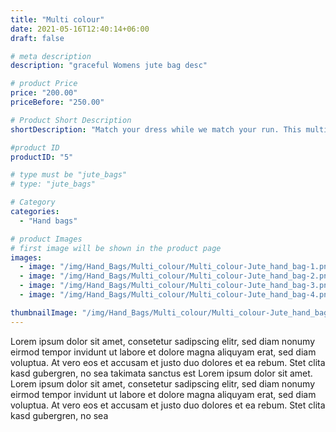 ```yaml
---
title: "Multi colour"
date: 2021-05-16T12:40:14+06:00
draft: false

# meta description
description: "graceful Womens jute bag desc"

# product Price
price: "200.00"
priceBefore: "250.00"

# Product Short Description
shortDescription: "Match your dress while we match your run. This multicolored handbag finished with high rounded sturdy handles is a ready-to-carry comfort bag on the move."

#product ID
productID: "5"

# type must be "jute_bags"
# type: "jute_bags"

# Category
categories:
  - "Hand bags"

# product Images
# first image will be shown in the product page
images:
  - image: "/img/Hand_Bags/Multi_colour/Multi_colour-Jute_hand_bag-1.png"
  - image: "/img/Hand_Bags/Multi_colour/Multi_colour-Jute_hand_bag-2.png"
  - image: "/img/Hand_Bags/Multi_colour/Multi_colour-Jute_hand_bag-3.png"
  - image: "/img/Hand_Bags/Multi_colour/Multi_colour-Jute_hand_bag-4.png"

thumbnailImage: "/img/Hand_Bags/Multi_colour/Multi_colour-Jute_hand_bag-1.png"
---
```


Lorem ipsum dolor sit amet, consetetur sadipscing elitr, sed diam nonumy eirmod tempor invidunt ut labore et dolore magna aliquyam erat, sed diam voluptua. At vero eos et accusam et justo duo dolores et ea rebum. Stet clita kasd gubergren, no sea takimata sanctus est Lorem ipsum dolor sit amet. Lorem ipsum dolor sit amet, consetetur sadipscing elitr, sed diam nonumy eirmod tempor invidunt ut labore et dolore magna aliquyam erat, sed diam voluptua. At vero eos et accusam et justo duo dolores et ea rebum. Stet clita kasd gubergren, no sea
